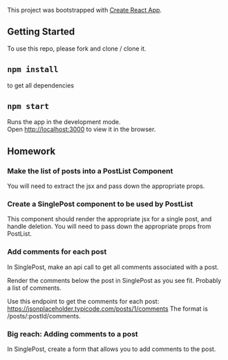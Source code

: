 This project was bootstrapped with [Create React App](https://github.com/facebook/create-react-app).

## Getting Started

To use this repo, please fork and clone / clone it.

## `npm install`

to get all dependencies

## `npm start`

Runs the app in the development mode.<br />
Open [http://localhost:3000](http://localhost:3000) to view it in the browser.

## Homework

### Make the list of posts into a PostList Component

You will need to extract the jsx and pass down the appropriate props.

### Create a SinglePost component to be used by PostList
This component should render the appropriate jsx for a single post, and handle deletion.
You will need to pass down the appropriate props from PostList.

### Add comments for each post
In SinglePost, make an api call to get all comments associated with a post.

Render the comments below the post in SinglePost as you see fit.
Probably a list of comments.

Use this endpoint to get the comments for each post: https://jsonplaceholder.typicode.com/posts/1/comments
The format is /posts/:postId/comments.


### Big reach: Adding comments to a post
In SinglePost, create a form that allows you to add comments to the post.
